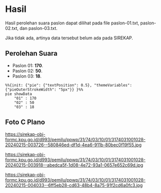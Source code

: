 # Hasil

Hasil perolehan suara paslon dapat dilihat pada file paslon-01.txt, paslon-02.txt, dan paslon-03.txt.

Jika tidak ada, artinya data tersebut belum ada pada SIREKAP.

## Perolehan Suara

 * Paslon 01: **170**.
 * Paslon 02: **50**.
 * Paslon 03: **18**.

```mermaid
%%{init: {"pie": {"textPosition": 0.5}, "themeVariables": {"pieOuterStrokeWidth": "5px"}} }%%
pie showData
    "01" : 170
    "02" : 50
    "03" : 18
```
## Foto C Plano

https://sirekap-obj-formc.kpu.go.id/d993/pemilu/ppwp/31/74/03/10/01/3174031001028-20240215-003726--580846ed-df1d-4ea6-911b-80bec0f19f55.jpg

https://sirekap-obj-formc.kpu.go.id/d993/pemilu/ppwp/31/74/03/10/01/3174031001028-20240215-003918--abedca5f-1d08-4e72-93a1-0657e652c69d.jpg

https://sirekap-obj-formc.kpu.go.id/d993/pemilu/ppwp/31/74/03/10/01/3174031001028-20240215-004033--6ff5eb28-cd63-48b4-8a75-91f2cd6a0fc3.jpg
